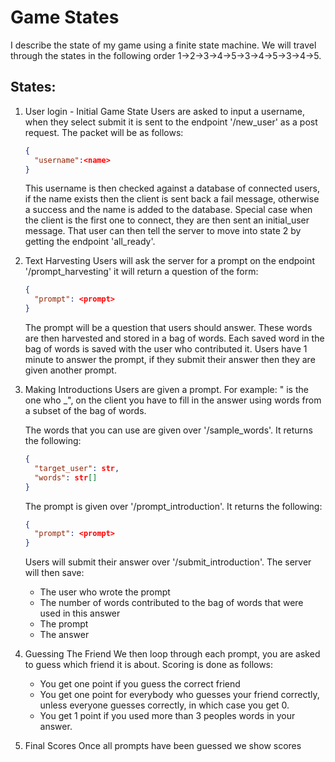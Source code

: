 # Game States

I describe the state of my game using a finite state machine.
We will travel through the states in the following order 1&rarr;2&rarr;3&rarr;4&rarr;5&rarr;3&rarr;4&rarr;5&rarr;3&rarr;4&rarr;5.

## States:

1. User login - Initial Game State
    Users are asked to input a username, when they select submit it is sent to the endpoint '/new_user' as a post request.
    The packet will be as follows:
    ```json
    {
      "username":<name>
    }
    ```
    This username is then checked against a database of connected users, 
    if the name exists then the client is sent back a fail message, 
    otherwise a success and the name is added to the database.
    Special case when the client is the first one to connect, they are then sent an initial_user message.
    That user can then tell the server to move into state 2 by getting the endpoint 'all_ready'.

2. Text Harvesting
    Users will ask the server for a prompt on the endpoint '/prompt_harvesting' it will return a question of the form:
    ```json
    {
      "prompt": <prompt>
    }
    ```
    The prompt will be a question that users should answer. These words are then harvested and stored in a bag of words.
    Each saved word in the bag of words is saved with the user who contributed it.
    Users have 1 minute to answer the prompt, if they submit their answer then they are given another prompt.

3. Making Introductions
    Users are given a prompt.
    For example: "<username> is the one who _",
    on the client you have to fill in the answer using words from a subset of the bag of words.

    The words that you can use are given over '/sample_words'. It returns the following:
    ```json
    {
      "target_user": str,
      "words": str[]
    }
    ```
    The prompt is given over '/prompt_introduction'. It returns the following:
    ```json
    {
      "prompt": <prompt>
    }
    ```
    Users will submit their answer over '/submit_introduction'. 
    The server will then save:
    * The user who wrote the prompt
    * The number of words contributed to the bag of words that were used in this answer
    * The prompt
    * The answer

4. Guessing The Friend
    We then loop through each prompt, you are asked to guess which friend it is about.
    Scoring is done as follows:
   * You get one point if you guess the correct friend
   * You get one point for everybody who guesses your friend correctly, unless everyone guesses correctly, in which case you get 0.
   * You get 1 point if you used more than 3 peoples words in your answer.

5. Final Scores
    Once all prompts have been guessed we show scores